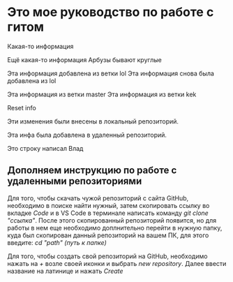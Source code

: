 # Это мое руководство по работе с гитом 

Какая-то информация 

Ещё какая-то информация Арбузы бывают круглые 

Эта информация добавлена из ветки lol 
Эта информация снова была добавлена из lol 

Эта информация из ветки master 
Эта информация из ветки kek 


Reset info

Эти изменения были внесены в локальный репозиторий. 

Эта инфа была добавлена в удаленный репозиторий. 

Это строку написал Влад

## Дополняем инструкцию по работе с удаленными репозиториями

Для того, чтобы скачать чужой репозиторий с сайта GitHub, необходимо в поиске найти нужный, затем скопировать ссылку во вкладке *Code* и в VS Code в терминале написать команду *git clone "ссылка"*. 
После этого скопированный репозиторий появится, но для работы в нем еще необходимо доплнительно перейти в нужную папку, куда был скопирован данный репозиторий на вашем ПК, для этого введите: *cd "path" (путь к папке)*

Для того, чтобы создать свой репозиторий на GitHub, необходимо нажать на *+* возле своей иконки и выбрать *new repository*. Далее ввести название на латинице и нажать *Create*

